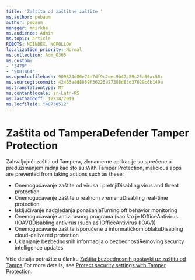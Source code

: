 ```yaml
---
title: 'Zaštita od zaštitne zaštite '
ms.author: pebaum
author: pebaum
manager: mnirkhe
ms.audience: Admin
ms.topic: article
ROBOTS: NOINDEX, NOFOLLOW
localization_priority: Normal
ms.collection: Adm_O365
ms.custom:
- "3479"
- "9001464"
ms.openlocfilehash: 909874d06e74e7df9c2eec9b47c89c25a30ac58c
ms.sourcegitcommit: 42463e8d8869f36225a27388d83d37629c6b149e
ms.translationtype: MT
ms.contentlocale: sr-Latn-RS
ms.lasthandoff: 12/18/2019
ms.locfileid: "40738512"
---
```

# <a name="defender-tamper-protection"></a><span data-ttu-id="d3080-102">Zaštita od Tampera</span><span class="sxs-lookup"><span data-stu-id="d3080-102">Defender Tamper Protection</span></span> 

<span data-ttu-id="d3080-103">Zahvaljujući zaštiti od Tampera, zlonamerne aplikacije su sprečene u preduzimanjem radnji kao što su:</span><span class="sxs-lookup"><span data-stu-id="d3080-103">With Tamper Protection, malicious apps are prevented from taking actions such as these:</span></span>

- <span data-ttu-id="d3080-104">Onemogućavanje zaštite od virusa i pretnji</span><span class="sxs-lookup"><span data-stu-id="d3080-104">Disabling virus and threat protection</span></span>
- <span data-ttu-id="d3080-105">Onemogućavanje zaštite u realnom vremenu</span><span class="sxs-lookup"><span data-stu-id="d3080-105">Disabling real-time protection</span></span>
- <span data-ttu-id="d3080-106">Isključivanje nadgledanja ponašanja</span><span class="sxs-lookup"><span data-stu-id="d3080-106">Turning off behavior monitoring</span></span>
- <span data-ttu-id="d3080-107">Onemogućavanje antivirusnog programa (kao što je IOfficeAntivirus (IOAV))</span><span class="sxs-lookup"><span data-stu-id="d3080-107">Disabling antivirus (such as IOfficeAntivirus (IOAV))</span></span>
- <span data-ttu-id="d3080-108">Onemogućavanje zaštite isporučene u informatičkom oblaku</span><span class="sxs-lookup"><span data-stu-id="d3080-108">Disabling cloud-delivered protection</span></span>
- <span data-ttu-id="d3080-109">Uklanjanje bezbednosnih informacija o bezbednosti</span><span class="sxs-lookup"><span data-stu-id="d3080-109">Removing security intelligence updates</span></span>

<span data-ttu-id="d3080-110">Više detalja potražite u članku [Zaštita bezbednosnih postavki uz zaštitu od Tampa](https://docs.microsoft.com/windows/security/threat-protection/windows-defender-antivirus/prevent-changes-to-security-settings-with-tamper-protection).</span><span class="sxs-lookup"><span data-stu-id="d3080-110">For more details, see [Protect security settings with Tamper Protection](https://docs.microsoft.com/windows/security/threat-protection/windows-defender-antivirus/prevent-changes-to-security-settings-with-tamper-protection).</span></span>